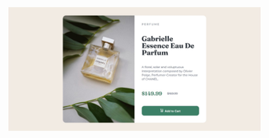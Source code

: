 ![screenshots product-card-component.jpeg](https://github.com/Vanvilas/ProductCardComponent/blob/main/screenshots%20product-card-component.jpeg)
